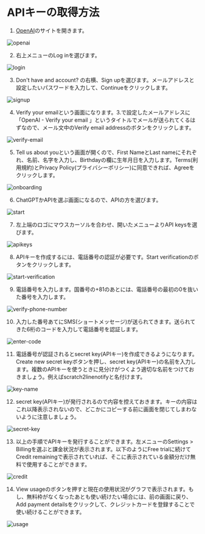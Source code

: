 # APIキーの取得方法

1. [OpenAI](https://openai.com/)のサイトを開きます。

![openai](images/openai.png)

2. 右上メニューのLog inを選びます。

![login](images/login.png)

3. Don't have and account? の右横、Sign upを選びます。メールアドレスと設定したいパスワードを入力して、Continueをクリックします。

![signup](images/signup.png)

4. Verify your emailという画面になります。3.で設定したメールアドレスに「OpenAI - Verify your email
」というタイトルでメールが送られてくるはずなので、メール文中のVerify email addressのボタンをクリックします。

![verify-email](images/verify-email.png)

5. Tell us about youという画面が開くので、First NameとLast nameにそれぞれ、名前、名字を入力し、Birthdayの欄に生年月日を入力します。Terms(利用規約)とPrivacy Policy(プライバシーポリシー)に同意できれば、Agreeをクリックします。

![onboarding](images/onboarding.png)

6. ChatGPTかAPIを選ぶ画面になるので、APIの方を選びます。

![start](images/start.png)

7. 左上端のロゴにマウスカーソルを合わせ、開いたメニューよりAPI keysを選びます。

![apikeys](images/apikeys.png)

8. APIキーを作成するには、電話番号の認証が必要です。Start verificationのボタンをクリックします。

![start-verification](images/start-verification.png)

9. 電話番号を入力します。国番号の+81のあとには、電話番号の最初の0を抜いた番号を入力します。

![verify-phone-number](images/verify-phone-number.png)

10. 入力した番号あてにSMS(ショートメッセージ)が送られてきます。送られてきた6桁のコードを入力して電話番号を認証します。

![enter-code](images/enter-code.png)

11. 電話番号が認証されるとsecret key(APIキー)を作成できるようになります。Create new secret keyボタンを押し、secret key(APIキー)の名前を入力します。複数のAPIキーを使うときに見分けがつくよう適切な名前をつけておきましょう。例えばscratch2linenotifyと名付けます。

![key-name](images/key-name.png)

12. secret key(APIキー)が発行されるので内容を控えておきます。キーの内容はこれ以降表示されないので、どこかにコピーする前に画面を閉じてしまわないように注意しましょう。

![secret-key](images/secret-key.png)

13. 以上の手順でAPIキーを発行することができます。左メニューのSettings > Billingを選ぶと課金状況が表示されます。以下のようにFree trialに続けてCredit remainingで表示されていれば、そこに表示されている金額分だけ無料で使用することができます。

![credit](images/credit.png)

14. View usageのボタンを押すと現在の使用状況がグラフで表示されます。もし、無料枠がなくなったあとも使い続けたい場合には、前の画面に戻り、Add payment detailsをクリックして、クレジットカードを登録することで使い続けることができます。

![usage](images/usage.png)
